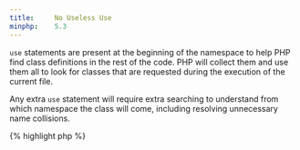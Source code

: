 ```yaml
---
title:     No Useless Use
minphp:    5.3
---
```


`use` statements are present at the beginning of the namespace to help PHP find class definitions in the rest of the code. PHP will collect them and use them all to look for classes that are requested during the execution of the current file.

Any extra `use` statement will require extra searching to understand from which namespace the class will come, including resolving unnecessary name collisions. 

{% highlight php %}
<?php
namespace name {
	// foobar is useless
	use foo, bar, foobar;
	
	class barfoo extends foo implements bar {
	
	}
}

{% endhighlight %}


It is recommended to keep the number of `use` statements to a minimum. 


### Rule Details

The following patterns are considered warnings:

{% highlight php %}
<?php
namespace name {
	// foobar is useless
	use foo, bar, foobar;
	
	class barfoo extends foo implements bar {
	
	}
}

{% endhighlight %}{: .warning }



### Further Reading


#### Related rules

* [No Unresolved Use Statement]


[No Unresolved Use Statement]: {{ "/good-practices/no-unresolved-use/" | prepend: site.clearphp.url }}